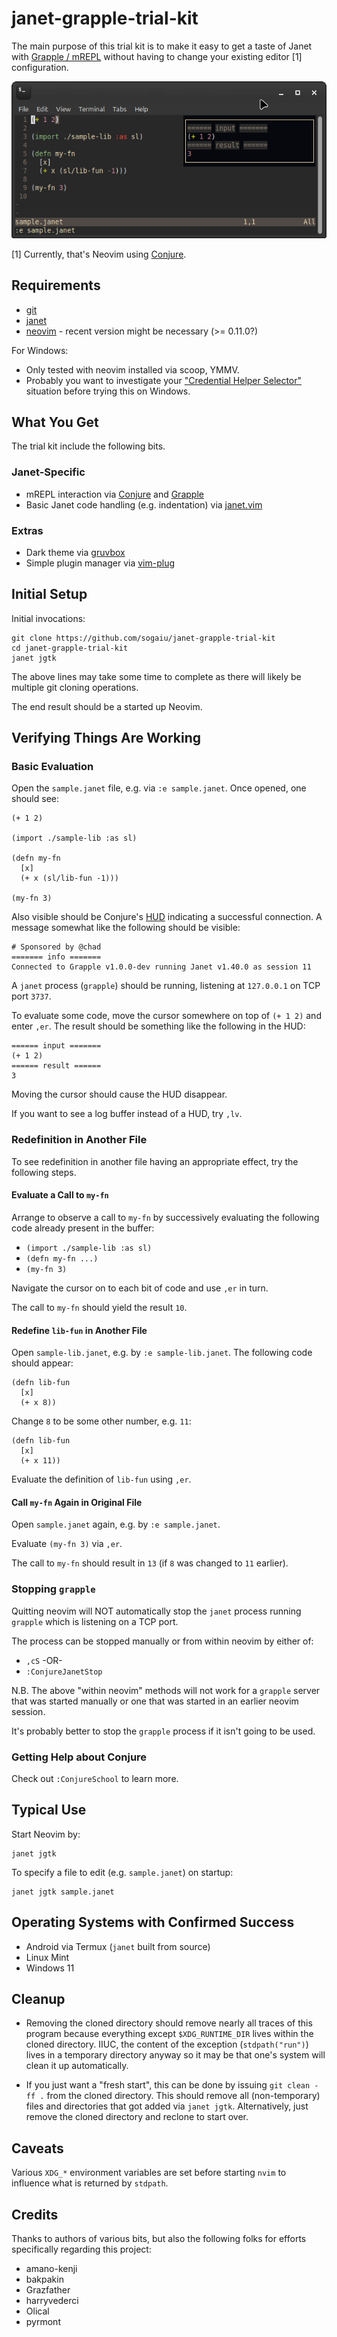 # janet-grapple-trial-kit

The main purpose of this trial kit is to make it easy to get a taste
of Janet with [Grapple / mREPL](https://github.com/pyrmont/grapple)
without having to change your existing editor [1] configuration.

![Demo](janet-grapple-trial-kit-linux.png?raw=true "Demo")

[1] Currently, that's Neovim using
[Conjure](https://github.com/Olical/conjure).

## Requirements

* [git](https://git-scm.com/)
* [janet](https://janet-lang.org)
* [neovim](https://neovim.io) - recent version might be necessary (>= 0.11.0?)

For Windows:

* Only tested with neovim installed via scoop, YMMV.
* Probably you want to investigate your ["Credential Helper
  Selector"](https://kevinfiol.com/blog/getting-rid-of-the-credential-helper-selector-on-git-for-windows/)
  situation before trying this on Windows.

## What You Get

The trial kit include the following bits.

### Janet-Specific

* mREPL interaction via [Conjure](https://github.com/Olical/conjure/) and
  [Grapple](https://github.com/pyrmont/grapple)
* Basic Janet code handling (e.g. indentation) via
  [janet.vim](https://github.com/janet-lang/janet.vim)

### Extras

* Dark theme via [gruvbox](https://github.com/morhetz/gruvbox)
* Simple plugin manager via [vim-plug](https://github.com/junegunn/vim-plug)

## Initial Setup

Initial invocations:

```
git clone https://github.com/sogaiu/janet-grapple-trial-kit
cd janet-grapple-trial-kit
janet jgtk
```

The above lines may take some time to complete as there will likely
be multiple git cloning operations.

The end result should be a started up Neovim.

## Verifying Things Are Working

### Basic Evaluation

Open the `sample.janet` file, e.g. via `:e sample.janet`.  Once
opened, one should see:

```janet
(+ 1 2)

(import ./sample-lib :as sl)

(defn my-fn
  [x]
  (+ x (sl/lib-fun -1)))

(my-fn 3)
```

Also visible should be Conjure's
[HUD](https://en.wikipedia.org/wiki/Head-up_display) indicating a
successful connection.  A message somewhat like the following should
be visible:

```
# Sponsored by @chad
======= info =======
Connected to Grapple v1.0.0-dev running Janet v1.40.0 as session 11
```

A `janet` process (`grapple`) should be running, listening at
`127.0.0.1` on TCP port `3737`.

To evaluate some code, move the cursor somewhere on top of
`(+ 1 2)` and enter `,er`.  The result should be something like
the following in the HUD:

```
====== input =======
(+ 1 2)
====== result ======
3
```

Moving the cursor should cause the HUD disappear.

If you want to see a log buffer instead of a HUD, try `,lv`.

### Redefinition in Another File

To see redefinition in another file having an appropriate effect, try
the following steps.

#### Evaluate a Call to `my-fn`

Arrange to observe a call to `my-fn` by successively evaluating the
following code already present in the buffer:

* `(import ./sample-lib :as sl)`
* `(defn my-fn ...)`
* `(my-fn 3)`

Navigate the cursor on to each bit of code and use `,er` in turn.

The call to `my-fn` should yield the result `10`.

#### Redefine `lib-fun` in Another File

Open `sample-lib.janet`, e.g. by `:e sample-lib.janet`.  The following
code should appear:

```janet
(defn lib-fun
  [x]
  (+ x 8))
```

Change `8` to be some other number, e.g. `11`:

```janet
(defn lib-fun
  [x]
  (+ x 11))
```

Evaluate the definition of `lib-fun` using `,er`.

#### Call `my-fn` Again in Original File

Open `sample.janet` again, e.g. by `:e sample.janet`.

Evaluate `(my-fn 3)` via `,er`.

The call to `my-fn` should result in `13` (if `8` was changed to `11`
earlier).

### Stopping `grapple`

Quitting neovim will NOT automatically stop the `janet` process
running `grapple` which is listening on a TCP port.

The process can be stopped manually or from within neovim by either
of:

* `,cS` -OR-
* `:ConjureJanetStop`

N.B. The above "within neovim" methods will not work for a `grapple`
server that was started manually or one that was started in an earlier
neovim session.

It's probably better to stop the `grapple` process if it isn't going
to be used.

### Getting Help about Conjure

Check out `:ConjureSchool` to learn more.

## Typical Use

Start Neovim by:

```
janet jgtk
```

To specify a file to edit (e.g. `sample.janet`) on startup:

```
janet jgtk sample.janet
```

## Operating Systems with Confirmed Success

* Android via Termux (`janet` built from source)
* Linux Mint
* Windows 11

## Cleanup

* Removing the cloned directory should remove nearly all traces of
  this program because everything except `$XDG_RUNTIME_DIR` lives
  within the cloned directory.  IIUC, the content of the exception
  (`stdpath("run")`) lives in a temporary directory anyway so it may be
  that one's system will clean it up automatically.

* If you just want a "fresh start", this can be done by issuing `git
  clean -ff .` from the cloned directory. This should remove all
  (non-temporary) files and directories that got added via `janet
  jgtk`.  Alternatively, just remove the cloned directory and
  reclone to start over.

## Caveats

Various `XDG_*` environment variables are set before starting `nvim`
to influence what is returned by `stdpath`.

## Credits

Thanks to authors of various bits, but also the following folks for
efforts specifically regarding this project:

* amano-kenji
* bakpakin
* Grazfather
* harryvederci
* Olical
* pyrmont

